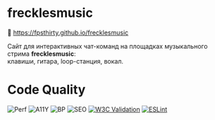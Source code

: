 # frecklesmusic

🎵 https://fpsthirty.github.io/frecklesmusic

Сайт для интерактивных чат-команд на площадках музыкального стрима **frecklesmusic**: <br>
клавиши, гитара, loop-станция, вокал.

# Code Quality
<!-- Эти бейджи обновляются автоматически при пуше коммита, не редактировать вручную -->
![Perf](https://img.shields.io/badge/dynamic/json?url=https://fpsthirty.github.io/frecklesmusic/docs/lighthouse-score.json&label=Performance&query=$.performance&suffix=%25&color=blue)
![A11Y](https://img.shields.io/badge/dynamic/json?url=https://fpsthirty.github.io/frecklesmusic/docs/lighthouse-score.json&label=Accessibility&query=$.accessibility&suffix=%25&color=green)
![BP](https://img.shields.io/badge/dynamic/json?url=https://fpsthirty.github.io/frecklesmusic/docs/lighthouse-score.json&label=Best%20Practices&query=$.best_practices&suffix=%25&color=orange)
![SEO](https://img.shields.io/badge/dynamic/json?url=https://fpsthirty.github.io/frecklesmusic/docs/lighthouse-score.json&label=SEO&query=$.seo&suffix=%25&color=yellow)
[![W3C Validation](https://img.shields.io/w3c-validation/default?targetUrl=https%3A%2F%2Fexample.com)](https://validator.w3.org/)
[![ESLint](https://img.shields.io/badge/ESLint-passing-brightgreen)](https://eslint.org/)